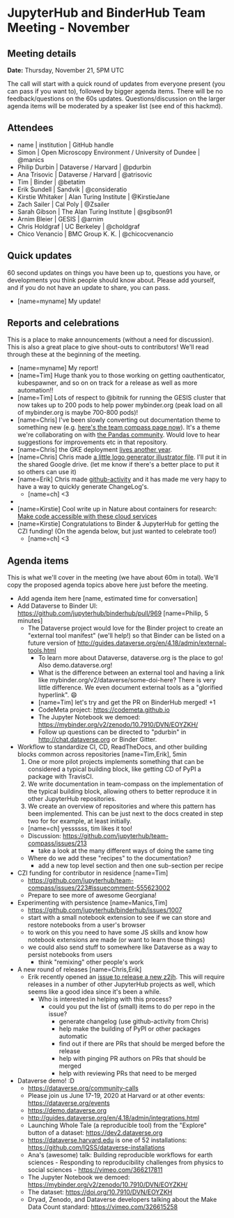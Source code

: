# JupyterHub and BinderHub Team Meeting - November

## Meeting details

**Date:** Thursday, November 21, 5PM UTC

The call will start with a quick round of updates from everyone present (you can pass if you want to), followed by bigger agenda items. There will be no feedback/questions on the 60s updates. Questions/discussion on the larger agenda items will be moderated by a speaker list (see end of this hackmd).

## Attendees

* name | institution | GitHub handle
* Simon | Open Microscopy Environment / University of Dundee | @manics
* Philip Durbin | Dataverse / Harvard | @pdurbin
* Ana Trisovic | Dataverse / Harvard | @atrisovic
* Tim | Binder | @betatim
* Erik Sundell | Sandvik | @consideratio
* Kirstie Whitaker | Alan Turing Institute | @KirstieJane 
* Zach Sailer | Cal Poly | @Zsailer
* Sarah Gibson | The Alan Turing Institute | @sgibson91
* Arnim Bleier | GESIS | @arnim
* Chris Holdgraf | UC Berkeley | @choldgraf
* Chico Venancio | BMC Group K. K. | @chicocvenancio

## Quick updates

60 second updates on things you have been up to, questions you have, or developments you think people should know about. Please add yourself, and if you do not have an update to share, you can pass.

* [name=myname] My update!


## Reports and celebrations

This is a place to make announcements (without a need for discussion). This is also a great place to give shout-outs to contributors! We'll read through these at the beginning of the meeting.

* [name=myname] My report!
* [name=Tim] Huge thank you to those working on getting oauthenticator, kubespawner, and so on on track for a release as well as more automation!!
* [name=Tim] Lots of respect to @bitnik for running the GESIS cluster that now takes up to 200 pods to help power mybinder.org (peak load on all of mybinder.org is maybe 700-800 pods)!
* [name=Chris] I've been slowly converting out documentation theme to something new (e.g. [here's the team compass page now](https://jupyterhub-team-compass.readthedocs.io/en/latest/)). It's a theme we're collaborating on with [the Pandas community](https://github.com/pandas-dev/pydata_sphinx_theme). Would love to hear suggestions for improvements etc in that repository.
* [name=Chris] the GKE deployment [lives another year](https://github.com/jupyterhub/team-compass/issues/214).
* [name=Chris] Chris made [a little logo generator illustrator file](https://www.dropbox.com/s/ughi4alsq91p02j/logo-generator.ai?dl=0). I'll put it in the shared Google drive. (let me know if there's a better place to put it so others can use it) 
* [name=Erik] Chris made [github-activity](https://github.com/choldgraf/github-activity) and it has made me very hapy to have a way to quickly generate ChangeLog's.
    * [name=ch] <3
* 
* [name=Kirstie] Cool write up in Nature about containers for research: [Make code accessible with these cloud services](https://www.nature.com/articles/d41586-019-03366-x)
* [name=Kirstie] Congratulations to Binder & JupyterHub for getting the CZI funding! (On the agenda below, but just wanted to celebrate too!)
    * [name=ch] <3

## Agenda items

This is what we'll cover in the meeting (we have about 60m in total). We'll copy the proposed agenda topics above here just before the meeting.

* Add agenda item here [name, estimated time for conversation]
* Add Dataverse to Binder UI: https://github.com/jupyterhub/binderhub/pull/969 [name=Philip, 5 minutes]
    * The Dataverse project would love for the Binder project to create an "external tool manifest" (we'll help!) so that Binder can be listed on a future version of http://guides.dataverse.org/en/4.18/admin/external-tools.html 
        * To learn more about Dataverse, dataverse.org is the place to go! Also demo.dataverse.org!
        * What is the difference between an external tool and having a link like mybinder.org/v2/dataverse/some-doi-here? There is very little difference. We even document external tools as a "glorified hyperlink". :smile: 
        * [name=Tim] let's try and get the PR on BinderHub merged! +1
        * CodeMeta project: https://codemeta.github.io
        * The Jupyter Notebook we demoed: https://mybinder.org/v2/zenodo/10.7910/DVN/EOYZKH/
        * Follow up questions can be directed to "pdurbin" in http://chat.dataverse.org or Binder Gitter.
* Workflow to standardize CI, CD, ReadTheDocs, and other building blocks common across repositories [name=Tim,Erik], 5min
    1. One or more pilot projects implements something that can be considered a typical building block, like getting CD of PyPI a package with TravisCI.
    2. We write documentation in team-compass on the implementation of the typical building block, allowing others to better reproduce it in other JupyterHub repositories.
    3. We create an overview of repositories and where this pattern has been implemented. This can be just next to the docs created in step two for for example, at least initially.
    * [name=ch] yessssss, tim likes it too!
    * Discussion: https://github.com/jupyterhub/team-compass/issues/213
        * take a look at the many different ways of doing the same ting
    * Where do we add these "recipes" to the documentation?
        * add a new top level section and then one sub-section per recipe
* CZI funding for contributor in residence [name=Tim]
    * https://github.com/jupyterhub/team-compass/issues/223#issuecomment-555623002
    * Prepare to see more of awesome Georgiana!
* Experimenting with persistence [name=Manics,Tim]
    * https://github.com/jupyterhub/binderhub/issues/1007
    * start with a small notebook extension to see if we can store and restore notebooks from a user's browser
    * to work on this you need to have some JS skills and know how notebook extensions are made (or want to learn those things)
    * we could also send stuff to somewhere like Dataverse as a way to persist notebooks from users
        * think "remixing" other people's work
* A new round of releases [name=Chris,Erik]
    * Erik recently opened an [issue to release a new z2jh](https://github.com/jupyterhub/team-compass/issues/228). This will require releases in a number of other JupyterHub projects as well, which seems like a good idea since it's been a while.
        * Who is interested in helping with this process?
            * could you put the list of (small) items to do per repo in the issue?
                * generate changelog (use github-activity from Chris)
                * help make the building of PyPI or other packages automatic
                * find out if there are PRs that should be merged before the release
                * help with pinging PR authors on PRs that should be merged
                * help with reviewing PRs that need to be merged
* Dataverse demo! :D
    * https://dataverse.org/community-calls
    * Please join us June 17-19, 2020 at Harvard or at other events: https://dataverse.org/events
    * https://demo.dataverse.org
    * http://guides.dataverse.org/en/4.18/admin/integrations.html
    * Launching Whole Tale (a reproducible tool) from the "Explore" button of a dataset: https://dev2.dataverse.org
    * https://dataverse.harvard.edu is one of 52 installations: https://github.com/IQSS/dataverse-installations
    * Ana's (awesome) talk: Building reproducible workflows for earth sciences - Responding to reproducibility challenges from physics to social sciences - https://vimeo.com/366217811 
    * The Jupyter Notebook we demoed: https://mybinder.org/v2/zenodo/10.7910/DVN/EOYZKH/
    * The dataset: https://doi.org/10.7910/DVN/EOYZKH
    * Dryad, Zenodo, and Dataverse developers talking about the Make Data Count standard: https://vimeo.com/326615258
